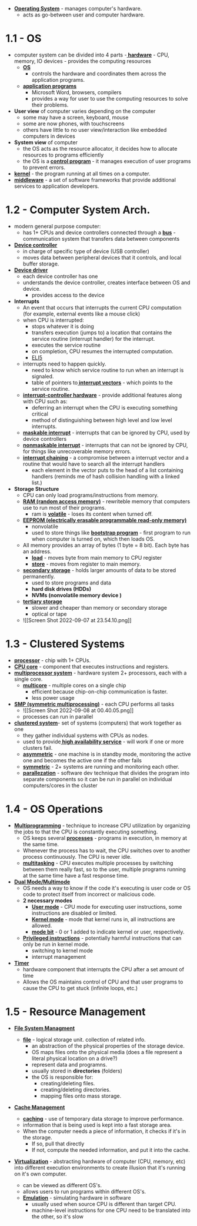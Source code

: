 - <strong><u>Operating System</u></strong> - manages computer's hardware.
	- acts as go-between user and computer hardware.
# 1.1 - OS
- computer system can be divided into 4 parts 
	-<strong><u> hardware</u></strong>
		- CPU, memory, IO devices
		- provides the computing resources
	- <strong><u>OS</u></strong>
		- controls the hardware and coordinates them across the application programs.
	- <strong><u>application programs</u></strong>
		- Microsoft Word, browsers, compilers
		- provides a way for user to use the computing resources to solve their problems.
- <strong>User view</strong> of computer varies depending on the computer
	- some may have a screen, keyboard, mouse
	- some are now phones, with touchscreens
	- others have little to no user view/interaction like embedded computers in devices
- <strong>System view</strong> of computer
	- the OS acts as the resource allocator, it decides how to allocate resources to programs efficiently
	- the OS is a<strong> <u>control program</u> </strong> - <u></u>it manages execution of user programs to prevent errors.
- <strong><u>kernel</u></strong> - the program running at all times on a computer.
- <strong><u>middleware</u></strong> - a set of software frameworks that provide additional services to application developers.

# 1.2 - Computer System Arch.
- modern general purpose computer:
	- has 1+ CPUs and device controllers connected through a <strong><u>bus</u></strong> - communication system that transfers data between components
- <strong><u>Device controller</u></strong>
	- in charge of specific type of device (USB controller)
	- moves data between peripheral devices that it controls, and local buffer storage.
- <strong><u>Device driver</u></strong>
	- each device controller has one
	- understands the device controller, creates interface between OS and device.
		- provides access to the device
- <strong>Interrupts</strong>
	- An event that occurs that interrupts the current CPU computation (for example, external events like a mouse click)
	- when CPU is interrupted:
		- stops whatever it is doing
		- transfers execution (jumps to) a location that contains the service routine (interrupt handler) for the interrupt.
		- executes the service routine
		- on completion, CPU resumes the interrupted computation.
		- [ELI5](https://cs.stackexchange.com/a/1703)
	- interrupts need to happen quickly.
		- need to know which service routine to run when an interrupt is signaled.
		- table of pointers to<strong><u> interrupt vectors</u></strong> - which points to the service routine.
	- <strong><u>interrupt-controller hardware</u></strong> - provide additional features along with CPU such as: 
		- deferring an interrupt when the CPU is executing something critical
		- method of distinguishing between high level and low level interrupts.
	- <strong><u>maskable interrupt</u></strong> - interrupts that can be ignored by CPU, used by device controllers
	- <strong><u>nonmaskable interrupt</u></strong> - interrupts that can not be ignored by CPU, for things like unrecoverable memory errors.
	- <strong><u>interrupt chaining</u></strong> - a compromise between a interrupt vector and a routine that would have to search all the interrupt handlers
		- each element in the vector puts to the head of a list containing handlers (reminds me of hash collision handling with a linked list.)
- <strong>Storage Structure</strong>
	- CPU can only load programs/instructions from memory.
	- <strong><u>RAM (random access memory)</u></strong> - rewriteble memory that computers use to run most of their programs.
		- ram is <strong><u>volatile</u></strong> -  loses its content when turned off.
	- <strong><u>EEPROM (electrically erasable programmable read-only memory)</u></strong>
		- nonvolatile
		- used to store things like <strong><u>bootstrap program</u></strong> - first program to run when computer  is turned on, which then loads OS.
	- All memory provides an array of bytes (1 byte = 8 bit). Each byte has an address.
		- <strong><u>load</u></strong> - moves byte from main memory to CPU register
		- <strong><u>store</u></strong> - moves from register to main memory.
	- <strong><u>secondary storage</u></strong> - holds larger amounts of data to be stored permanently.
		- used to store programs and data
		- <strong>hard disk drives (HDDs)</strong>
		- <strong>NVMs (nonvolatile memory device )</strong>
	- <strong><u>tertiary storage</u></strong>
		- slower and cheaper than memory or secondary storage
		- optical or tape
	- ![[Screen Shot 2022-09-07 at 23.54.10.png]]

# 1.3 - Clustered Systems
- <strong><u>processor</u></strong> - chip with 1+ CPUs.
- <strong><u>CPU core</u></strong> - component that executes instructions and registers.
- <strong><u>multiprocessor system</u></strong> - hardware system 2+ processors, each with a single core.
	- <strong><u>multicore</u></strong> - multiple cores on a single chip
		- efficient because chip-on-chip communication is faster.
		- less power usage
- <strong><u>SMP (symmetric multiprocessing)</u></strong> - each CPU performs all tasks
	- ![[Screen Shot 2022-09-08 at 00.40.05.png]]
	- processes can run in parallel
- [ <strong><u>clustered system</u></strong>](https://en.wikipedia.org/wiki/Computer_cluster)- set of systems (computers) that work together as one
	- they gather individual systems with CPUs as nodes.
	- used to provide<strong><u> high availability service</u></strong> - will work if one or more clusters fail.
	- <strong><u>asymmetric</u></strong> - one machine is in standby mode, monitoring the active one and becomes the active one if the other fails
	- <strong><u>symmetric</u></strong> - 2+ systems are running and monitoring each other.
	- <strong><u>parallezation</u></strong> - software dev technique that divides the program into separate components so it can be run in parallel on individual computers/cores in the cluster


# 1.4 - OS Operations
- <strong><u>Multiprogramming</u></strong> -  technique to increase CPU utilization by organizing the jobs to that the CPU is constantly executing something.
	- OS keeps several <strong><u>processes</u></strong> - programs in execution, in memory at the same time.
	- Whenever the process has to wait, the CPU switches over to another process continuously. The CPU  is never idle.
	- <strong><u>multitasking</u></strong> - CPU executes multiple processes by switching between them really fast, so to the user, multiple programs running at the same time have a fast response time.
- <strong><u>Dual Mode/Multimode</u></strong>
	- OS needs a way to know if the code it's executing is user code or OS code to protect itself from incorrect or malicious code.
	- <strong>2 necessary modes</strong>
		- <strong><u>User mode</u></strong> - CPU mode for executing user instructions, some instructions are disabled or limited.
		- <strong><u>Kernel mode</u></strong> - mode that kernel runs in, all instructions are allowed.
		- <strong><u>mode bit</u></strong> - 0 or 1 added to indicate kernel or user, respectively.
	- <strong><u>Privileged instructions</u></strong> - potentially harmful instructions that can only be run in kernel mode.
		- switching to kernel mode
		- interrupt management
- <strong><u>Timer</u></strong>
	- hardware component that interrupts the CPU after a set amount of time
	- Allows the OS maintains control of CPU and that user programs to cause the CPU to get stuck (infinite loops, etc.)

# 1.5 -  Resource Management
- <strong><u>File System Managment</u></strong> 
	- <strong><u>file</u></strong> - logical storage unit. collection of related info.
		- an abstraction of the physical properties of the storage device.
		- OS maps files onto the physical media (does a file represent a literal physical location on a drive?)
		- represent data and programns.
		- usually stored in <strong>directories</strong> (folders)
		- the OS is responsible for: 
			- creating/deleting files.
			- creating/deleting directories.
			- mapping files onto mass storage.
- <strong><u>Cache Management</u></strong>
	- <strong><u>caching</u></strong> - use of temporary data storage to improve performance.
	- information that is being used is kept into a fast storage area.
	- When the computer needs a  piece of information, it checks if it's in the storage.
		- If so, pull that directly
		- If not, compute the needed information, and put it into the cache.

- <strong><u>Virtualization</u></strong> - abstracting hardware of computer (CPU, memory, etc) into different execution environments to create illusion that it's running on it's own computer.
	- can be viewed as different OS's.
	- allows users to run programs within different OS's.
	- <strong><u>Emulation</u></strong> - simulating hardware in software
		- usually used when source CPU is different than target CPU.
		- machine-level instructions for one CPU need to be translated into the other, so it's slow
	